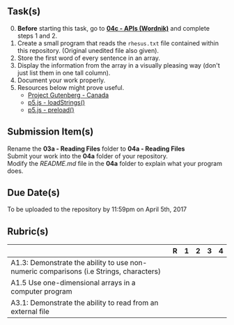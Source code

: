 Task(s)
-------
0. **Before** starting this task, go to **[04c - APIs (Wordnik)](https://github.com/mrseidel-classes/ICS4U/tree/master/Assignments/04c%20-%20APIs%20(Wordnik))** and complete steps 1 and 2.
1. Create a small program that reads the ```rhesus.txt``` file contained within this repository. (Original unedited file also given).
2. Store the first word of every sentence in an array.
3. Display the information from the array in a visually pleasing way (don't just list them in one tall column).
3. Document your work properly.
4. Resources below might prove useful.
   * [Project Gutenberg - Canada](http://www.gutenberg.ca/#catalogueA)
   * [p5.js - loadStrings()](https://p5js.org/reference)
   * [p5.js - preload()](https://p5js.org/reference)

Submission Item(s)
------------------
Rename the **03a - Reading Files** folder to **04a - Reading Files**  
Submit your work into the **04a** folder of your repository.  
Modify the _README.md_ file in the **04a** folder to explain what your program does.

Due Date(s)
-------------
To be uploaded to the repository by 11:59pm on April 5th, 2017

Rubric(s)
---------
|                                          | R    | 1    | 2    | 3    | 4    |
| ---------------------------------------- | ---- | ---- | ---- | ---- | ---- |
| A1.3: Demonstrate the ability to use non-numeric comparisons (i.e Strings, characters)                                   |      |      |      |      |      |
| A1.5 Use one-dimensional arrays in a computer program                                   |      |      |      |      |      |
| A3.1: Demonstrate the ability to read from an external file                                   |      |      |      |      |      |
